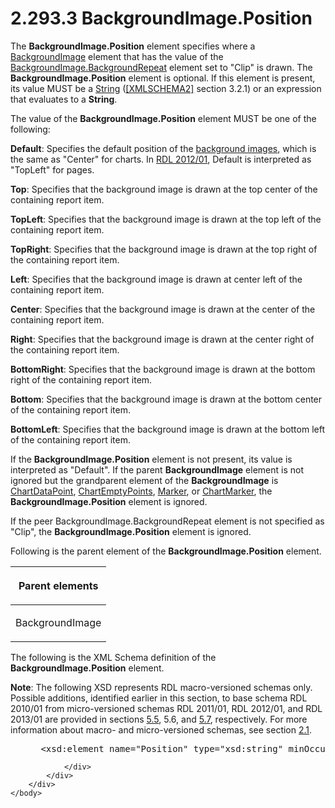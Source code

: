 <html dir="LTR" xmlns:mshelp="http://msdn.microsoft.com/mshelp" xmlns:ddue="http://ddue.schemas.microsoft.com/authoring/2003/5" xmlns:xlink="http://www.w3.org/1999/xlink" xmlns:tool="http://www.microsoft.com/tooltip">
    <head>
        <meta http-equiv="Content-Type" content="text/html; CHARSET=utf-8"></meta>
        <meta name="save" content="history"></meta>
        <title>2.293.3 BackgroundImage.Position</title>
        <xml>
            <mshelp:toctitle title="2.293.3 BackgroundImage.Position"></mshelp:toctitle>
            <mshelp:rltitle title="[MS-RDL]: BackgroundImage.Position"></mshelp:rltitle>
            <mshelp:keyword index="A" term="dc698716-782f-4ff1-9b61-d0836eeb953f"></mshelp:keyword>
            <mshelp:attr name="DCSext.ContentType" value="open specification"></mshelp:attr>
            <mshelp:attr name="AssetID" value="dc698716-782f-4ff1-9b61-d0836eeb953f"></mshelp:attr>
            <mshelp:attr name="TopicType" value="kbRef"></mshelp:attr>
            <mshelp:attr name="DCSext.Title" value="[MS-RDL]: BackgroundImage.Position" />
        </xml>
    </head>
    <body>
        <div id="header">
            <h1 class="heading">2.293.3 BackgroundImage.Position</h1>
        </div>
        <div id="mainSection">
            <div id="mainBody">
                <div id="allHistory" class="saveHistory"></div>
                <div id="sectionSection0" class="section" name="collapseableSection">
                    

<p>The <b>BackgroundImage.Position</b> element specifies where
a <a href="b3c5d73d-2f29-4b32-9846-d077a22588bf.md">BackgroundImage</a>
element that has the value of the <a href="ddda78c1-41fa-4f6f-8338-75e87ec31483.md">BackgroundImage.BackgroundRepeat</a>
element set to &quot;Clip&quot; is drawn. The <b>BackgroundImage.Position</b>
element is optional. If this element is present, its value MUST be a <a href="1ed81ef3-a683-45e3-aaad-bd2bbe71bc3d.md">String</a> (<a href="https://go.microsoft.com/fwlink/?LinkId=90610">[XMLSCHEMA2]</a> section
3.2.1) or an expression that evaluates to a <b>String</b>. </p>

<p>The value of the <b>BackgroundImage.Position</b> element
MUST be one of the following:</p>

<p><b>Default</b>: Specifies the default position of the
<a href="b2482b3f-74ab-4ca8-a9e5-c07955011743.md#gt_bc67ce68-380f-4fe4-987e-6d3b0d795635">background images</a>, which
is the same as &quot;Center&quot; for charts. In <a href="f165fb82-3c5a-4369-961c-128de233638c.md">RDL 2012/01</a>, Default
is interpreted as &quot;TopLeft&quot; for pages.</p>

<p><b>Top</b>: Specifies that the background image is
drawn at the top center of the containing report item.</p>

<p><b>TopLeft</b>: Specifies that the background image
is drawn at the top left of the containing report item.</p>

<p><b>TopRight</b>: Specifies that the background image
is drawn at the top right of the containing report item.</p>

<p><b>Left</b>: Specifies that the background image is
drawn at center left of the containing report item.</p>

<p><b>Center</b>: Specifies that the background image is
drawn at the center of the containing report item.</p>

<p><b>Right</b>: Specifies that the background image is
drawn at the center right of the containing report item.</p>

<p><b>BottomRight</b>: Specifies that the background
image is drawn at the bottom right of the containing report item.</p>

<p><b>Bottom</b>: Specifies that the background image is
drawn at the bottom center of the containing report item.</p>

<p><b>BottomLeft</b>: Specifies that the background
image is drawn at the bottom left of the containing report item.</p>

<p>If the <b>BackgroundImage.Position</b> element is not
present, its value is interpreted as &quot;Default&quot;. If the parent <b>BackgroundImage</b>
element is not ignored but the grandparent element of the <b>BackgroundImage</b>
is <a href="86cf2a9b-4610-4ffe-8fff-16480a7bf6a4.md">ChartDataPoint</a>, <a href="63318796-2f97-45e4-bd8c-8926255308c7.md">ChartEmptyPoints</a>, <a href="be8e5c58-4bc9-4311-997b-f11e66f40cc2.md">Marker</a>, or <a href="82987908-050f-4a6d-a8be-d6cc28a34d62.md">ChartMarker</a>, the <b>BackgroundImage.Position</b>
element is ignored. </p>

<p>If the peer BackgroundImage.BackgroundRepeat element is not
specified as &quot;Clip&quot;, the <b>BackgroundImage.Position</b> element is
ignored.</p>

<p>Following is the parent element of the <b>BackgroundImage.Position</b>
element.</p>

<table>
 <thead>
  <tr>
   <th>
   <p>Parent elements</p>
   </th>
  </tr>
 </thead>
 <tr>
  <td>
  <p>BackgroundImage</p>
  </td>
 </tr>
</table>

<p>The following is the XML Schema definition of the <b>BackgroundImage.Position</b>
element.</p>

<p><b>Note</b>: The following XSD represents RDL
macro-versioned schemas only. Possible additions, identified earlier in this
section, to base schema RDL 2010/01 from micro-versioned schemas RDL 2011/01,
RDL 2012/01, and RDL 2013/01 are provided in sections <a href="bf2bab1a-b608-4bcc-b718-1cc1baa9579c.md">5.5</a>, 5.6, and <a href="c5c219b8-4b13-4c49-9c86-6a07aab39823.md">5.7</a>, respectively. For
more information about macro- and micro-versioned schemas, see section <a href="ae14822f-9553-45f1-bacc-c0a1cbb484fb.md">2.1</a>.</p>

<dl>
<dd>
<div><pre> &lt;xsd:element name=&quot;Position&quot; type=&quot;xsd:string&quot; minOccurs=&quot;0&quot; /&gt;
</pre></div>
</dd></dl>


                </div>
            </div>
        </div>
    </body>
</html>